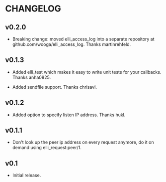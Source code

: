 # CHANGELOG

## v0.2.0

 * Breaking change: moved elli_access_log into a separate repository
   at github.com/wooga/elli_access_log. Thanks martinrehfeld.

## v0.1.3

 * Added elli_test which makes it easy to write unit tests for your
   callbacks. Thanks anha0825.

 * Added sendfile support. Thanks chrisavl.

## v0.1.2

 * Added option to specify listen IP address. Thanks hukl.

## v0.1.1

 * Don't look up the peer ip address on every request anymore, do it
   on demand using elli_request:peer/1.

## v0.1

 * Initial release.
